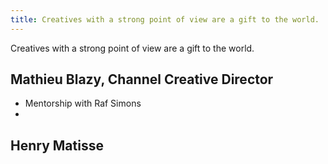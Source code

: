 ```yaml
---
title: Creatives with a strong point of view are a gift to the world.
---
```

Creatives with a strong point of view are a gift to the world.
## Mathieu Blazy, Channel Creative Director
- Mentorship with Raf Simons
- 

## Henry Matisse